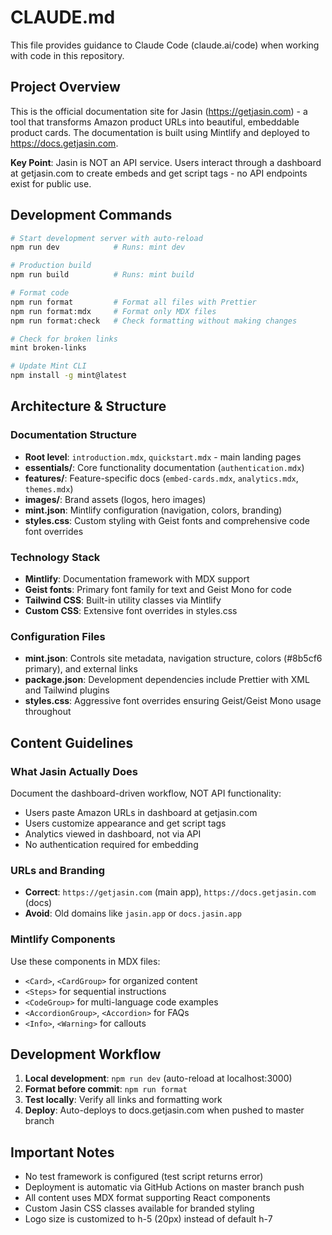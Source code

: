 # CLAUDE.md

This file provides guidance to Claude Code (claude.ai/code) when working with code in this repository.

## Project Overview

This is the official documentation site for Jasin (https://getjasin.com) - a tool that transforms Amazon product URLs into beautiful, embeddable product cards. The documentation is built using Mintlify and deployed to https://docs.getjasin.com.

**Key Point**: Jasin is NOT an API service. Users interact through a dashboard at getjasin.com to create embeds and get script tags - no API endpoints exist for public use.

## Development Commands

```bash
# Start development server with auto-reload
npm run dev            # Runs: mint dev

# Production build
npm run build          # Runs: mint build

# Format code
npm run format         # Format all files with Prettier
npm run format:mdx     # Format only MDX files
npm run format:check   # Check formatting without making changes

# Check for broken links
mint broken-links

# Update Mint CLI
npm install -g mint@latest
```

## Architecture & Structure

### Documentation Structure
- **Root level**: `introduction.mdx`, `quickstart.mdx` - main landing pages
- **essentials/**: Core functionality documentation (`authentication.mdx`)
- **features/**: Feature-specific docs (`embed-cards.mdx`, `analytics.mdx`, `themes.mdx`)
- **images/**: Brand assets (logos, hero images)
- **mint.json**: Mintlify configuration (navigation, colors, branding)
- **styles.css**: Custom styling with Geist fonts and comprehensive code font overrides

### Technology Stack
- **Mintlify**: Documentation framework with MDX support
- **Geist fonts**: Primary font family for text and Geist Mono for code
- **Tailwind CSS**: Built-in utility classes via Mintlify
- **Custom CSS**: Extensive font overrides in styles.css

### Configuration Files
- **mint.json**: Controls site metadata, navigation structure, colors (#8b5cf6 primary), and external links
- **package.json**: Development dependencies include Prettier with XML and Tailwind plugins
- **styles.css**: Aggressive font overrides ensuring Geist/Geist Mono usage throughout

## Content Guidelines

### What Jasin Actually Does
Document the dashboard-driven workflow, NOT API functionality:
- Users paste Amazon URLs in dashboard at getjasin.com
- Users customize appearance and get script tags
- Analytics viewed in dashboard, not via API
- No authentication required for embedding

### URLs and Branding
- **Correct**: `https://getjasin.com` (main app), `https://docs.getjasin.com` (docs)
- **Avoid**: Old domains like `jasin.app` or `docs.jasin.app`

### Mintlify Components
Use these components in MDX files:
- `<Card>`, `<CardGroup>` for organized content
- `<Steps>` for sequential instructions
- `<CodeGroup>` for multi-language code examples
- `<AccordionGroup>`, `<Accordion>` for FAQs
- `<Info>`, `<Warning>` for callouts

## Development Workflow

1. **Local development**: `npm run dev` (auto-reload at localhost:3000)
2. **Format before commit**: `npm run format`
3. **Test locally**: Verify all links and formatting work
4. **Deploy**: Auto-deploys to docs.getjasin.com when pushed to master branch

## Important Notes

- No test framework is configured (test script returns error)
- Deployment is automatic via GitHub Actions on master branch push
- All content uses MDX format supporting React components
- Custom Jasin CSS classes available for branded styling
- Logo size is customized to h-5 (20px) instead of default h-7